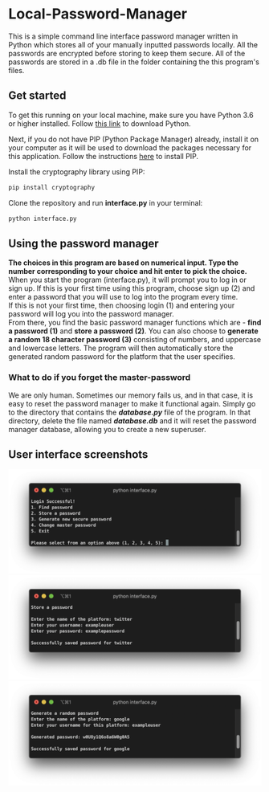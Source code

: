 # Local-Password-Manager
This is a simple command line interface password manager written in Python which stores all of your manually inputted passwords locally. All the passwords are encrypted before storing to keep them secure. All of the passwords are stored in a .db file in the folder containing the this program's files. 

## Get started
To get this running on your local machine, make sure you have Python 3.6 or higher installed. 
Follow [this link](https://www.python.org/downloads/) to download Python.

Next, if you do not have PIP (Python Package Manager) already, install it on your computer as it will be used to download the packages necessary for this application. 
Follow the instructions [here](https://pip.pypa.io/en/stable/installing/) to install PIP. 

Install the cryptography library using PIP:
``` python
pip install cryptography
```

Clone the repository and run **interface.py** in your terminal:
``` python
python interface.py
```

## Using the password manager
**The choices in this program are based on numerical input. Type the number corresponding to your choice and hit enter to pick the choice.**  
When you start the program (interface.py), it will prompt you to log in or sign up. If this is your first time using this program, choose sign up (2) and enter a password that you will use to log into the program every time.  
If this is not your first time, then choosing login (1) and entering your password will log you into the password manager.    
From there, you find the basic password manager functions which are - **find a password (1)** and **store a password (2)**. You can also choose to **generate a random 18 character password (3)** consisting of numbers, and uppercase and lowercase letters. The program will then automatically store the generated random password for the platform that the user specifies.   

### What to do if you forget the master-password
We are only human. Sometimes our memory fails us, and in that case, it is easy to reset the password manager to make it functional again.
Simply go to the directory that contains the **_database.py_** file of the program. In that directory, delete the file named **_database.db_** and it will reset the password manager database, allowing you to create a new superuser.   
    
## User interface screenshots
![screenshot](screenshots/ss1.png) ![screenshot](screenshots/ss2.png) ![screenshot](screenshots/ss3.png)



